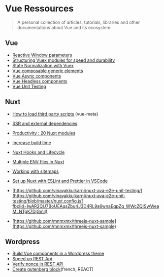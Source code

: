 # Vue Ressources

> A personal collection of articles, tutorials, libraries and other documentations about Vue and its ecosystem.

## Vue

- [Reactive Window parameters](https://blog.usejournal.com/reactive-window-parameters-in-vuejs-fc5de75d7ab5)
- [Structuring Vuex modules for speed and durability](https://medium.com/js-dojo/structuring-vuex-modules-for-relationships-speed-and-durability-de25f7403643)
- [State Normalization with Vuex](https://markus.oberlehner.net/blog/make-your-vuex-state-flat-state-normalization-with-vuex)
- [Vue composable generic elements](https://pikax.me/vue-composable/)
- [Vue Async components](https://itnext.io/vue-async-components-props-and-testing-cbcb1e5f89a5)
- [Vue Headless components](https://dev.to/fdietz/vue-js-headless-component-10ag)
- [Vue Unit Testing](https://testdriven.io/blog/vue-unit-testing)

## Nuxt

- [How to load third party scripts](https://vueschool.io/articles/vuejs-tutorials/how-to-load-third-party-scripts-in-nuxt-js) (vue-meta)
- [SSR and external dependencies](https://itnext.io/vue-ssr-and-external-dependencies-bce84fbcbe6d)
- [Productivity : 20 Nuxt modules](https://www.telerik.com/blogs/20-nuxt-modules-with-tips-to-increase-productivity-build-web-apps-faster) 
- [Increase build time](https://www.voorhoede.nl/en/blog/10x-faster-nuxt-builds-on-netlify/)
- [Nuxt Hooks and Lifecycle](https://dev.to/lilianaziolek/understanding-nuxt-vue-hooks-and-lifecycle-part-3-8fo)
- [Multiple ENV files in Nuxt](https://itnext.io/using-multiple-env-files-in-nuxt-15703d7535f3)
- [Working with sitemaps](https://medium.com/better-programming/nuxt-js-working-with-sitemaps-518ee7d657c8)
- [Set up Nuxt with ESLint and Prettier in VSCode](https://medium.com/@gogl.alex/how-to-properly-set-up-eslint-with-prettier-for-vue-or-nuxt-in-vscode-e42532099a9c)

- [https://github.com/vinayakkulkarni/nuxt-ava-e2e-unit-testing/](https://github.com/vinayakkulkarni/nuxt-ava-e2e-unit-testing/blob/master/nuxt.config.js?fbclid=IwAR2QU7BoUEAqsZbu4J3D4RL9a6wnaEqpZq_WWcZQISwWeaMLNTgK7DjGmlI)
- [https://github.com/mnmxmx/threejs-nuxt-sample](https://github.com/mnmxmx/threejs-nuxt-sample)


## Wordpress

- [Build Vue components in a Wordpress theme](https://css-tricks.com/how-to-build-vue-components-in-a-wordpress-theme/)
- [Speed up REST Api](https://medium.com/@lodewijkm/our-headless-wordpress-journey-part-i-speeding-up-the-rest-api-aef76a898418)
- [Verify nonce in REST API](https://wordpress.stackexchange.com/questions/323637/verify-nonce-in-rest-api)
- [Create gutenberg block](https://www.youtube.com/watch?v=c-QPx264kcM)(french, REACT)



